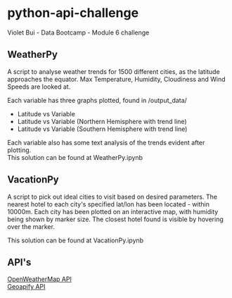 # python-api-challenge
Violet Bui - Data Bootcamp - Module 6 challenge

## WeatherPy
A script to analyse weather trends for 1500 different cities, as the latitude approaches the equator. Max Temperature, Humidity, Cloudiness and Wind Speeds are looked at.

Each variable has three graphs plotted, found in /output_data/  

- Latitude vs Variable
- Latitude vs Variable (Northern Hemisphere with trend line)
- Latitude vs Variable (Southern Hemisphere with trend line)

Each variable also has some text analysis of the trends evident after plotting.  
This solution can be found at WeatherPy.ipynb

## VacationPy
A script to pick out ideal cities to visit based on desired parameters. The nearest hotel to each city's specified lat/lon has been located - within 10000m. Each city has been plotted on an interactive map, with humidity being shown by marker size. The closest hotel found is visible by hovering over the marker.  
  
This solution can be found at VacationPy.ipynb

## API's
[OpenWeatherMap API](https://openweathermap.org/api)  
[Geoapify API](https://www.geoapify.com/)  
